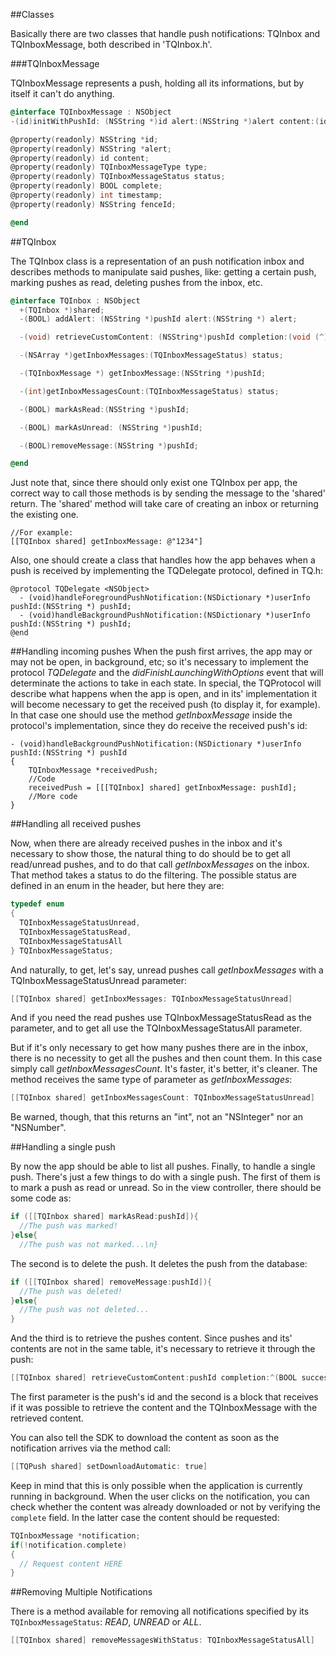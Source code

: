 ##Classes

Basically there are two classes that handle push notifications: TQInbox and TQInboxMessage, both described in 'TQInbox.h'.

###TQInboxMessage

TQInboxMessage represents a push, holding all its informations, but by itself it can't do anything.

```objectivec
@interface TQInboxMessage : NSObject
-(id)initWithPushId: (NSString *)id alert:(NSString *)alert content:(id)content type:(TQInboxMessageType)type status:(TQInboxMessageStatus)status complete:(BOOL)complete timestamp: (int) timestamp;

@property(readonly) NSString *id;
@property(readonly) NSString *alert;
@property(readonly) id content;
@property(readonly) TQInboxMessageType type;
@property(readonly) TQInboxMessageStatus status;
@property(readonly) BOOL complete;
@property(readonly) int timestamp;
@property(readonly) NSString fenceId;

@end
```

##TQInbox

The TQInbox class is a representation of an push notification inbox and describes methods to manipulate said pushes, like: getting a certain push, marking pushes as read, deleting pushes from the inbox, etc.

```objectivec
@interface TQInbox : NSObject
  +(TQInbox *)shared;
  -(BOOL) addAlert: (NSString *)pushId alert:(NSString *) alert;

  -(void) retrieveCustomContent: (NSString*)pushId completion:(void (^)(BOOL success, TQInboxMessage *message))completion;

  -(NSArray *)getInboxMessages:(TQInboxMessageStatus) status;

  -(TQInboxMessage *) getInboxMessage:(NSString *)pushId;

  -(int)getInboxMessagesCount:(TQInboxMessageStatus) status;

  -(BOOL) markAsRead:(NSString *)pushId;

  -(BOOL) markAsUnread: (NSString *)pushId;

  -(BOOL)removeMessage:(NSString *)pushId;

@end
```

Just note that, since there should only exist one TQInbox per app, the correct way to call those methods is by sending the message to the 'shared' return. The 'shared' method will take care of creating an inbox or returning the existing one.
```
//For example:
[[TQInbox shared] getInboxMessage: @"1234"]
```

Also, one should create a class that handles how the app behaves when a push is received by implementing the TQDelegate protocol, defined in TQ.h:
```
@protocol TQDelegate <NSObject>
  - (void)handleForegroundPushNotification:(NSDictionary *)userInfo pushId:(NSString *) pushId;
  - (void)handleBackgroundPushNotification:(NSDictionary *)userInfo pushId:(NSString *) pushId;
@end
```

##Handling incoming pushes
When the push first arrives, the app may or may not be open, in background, etc; so it's necessary to implement the protocol *TQDelegate* and the *didFinishLaunchingWithOptions* event that will determinate the actions to take in each state.
In special, the TQProtocol will describe what happens when the app is open, and in its' implementation it will become necessary to get the received push (to display it, for example). In that case one should use the method *getInboxMessage* inside the protocol's implementation, since they do receive the received push's id:
```
- (void)handleBackgroundPushNotification:(NSDictionary *)userInfo pushId:(NSString *) pushId
{
    TQInboxMessage *receivedPush;
    //Code
    receivedPush = [[[TQInbox] shared] getInboxMessage: pushId];
    //More code
}
```

##Handling all received pushes

Now, when there are already received pushes in the inbox and it's necessary to show those, the natural thing to do should be to get all read/unread pushes, and to do that call *getInboxMessages* on the inbox. That method takes a status to do the filtering. The possible status are defined in an enum in the header, but here they are:
```objectivec
typedef enum
{
  TQInboxMessageStatusUnread,
  TQInboxMessageStatusRead,
  TQInboxMessageStatusAll
} TQInboxMessageStatus;
```

And naturally, to get, let's say, unread pushes call *getInboxMessages*  with a TQInboxMessageStatusUnread parameter:
```objectivec
[[TQInbox shared] getInboxMessages: TQInboxMessageStatusUnread]
```

And if you need the read pushes use TQInboxMessageStatusRead as the parameter, and to get all use the TQInboxMessageStatusAll parameter.

But if it's only necessary to get how many pushes there are in the inbox, there is no necessity to get all the pushes and then count them. In this case simply call *getInboxMessagesCount*. It's faster, it's better, it's cleaner. The method receives the same type of parameter as *getInboxMessages*:

```objectivec
[[TQInbox shared] getInboxMessagesCount: TQInboxMessageStatusUnread]
```

Be warned, though, that this returns an "int", not an "NSInteger" nor an "NSNumber".

##Handling a single push

By now the app should be able to list all pushes. Finally, to handle a single push.
There's just a few things to do with a single push.
The first of them is to mark a push as read or unread. So in the view controller, there should be some code as:

```objectivec
if ([[TQInbox shared] markAsRead:pushId]){
  //The push was marked!
}else{
  //The push was not marked...\n}
```

The second is to delete the push. It deletes the push from the database:

```objectivec
if ([[TQInbox shared] removeMessage:pushId]){
  //The push was deleted!
}else{
  //The push was not deleted...
}
```

And the third is to retrieve the pushes content. Since pushes and its' contents are not in the same table, it's necessary to retrieve it through the push:

```objectivec
[[TQInbox shared] retrieveCustomContent:pushId completion:^(BOOL success, TQInboxMessage *message)
```

The first parameter is the push's id and the second is a block that receives if it was possible to retrieve the content and the TQInboxMessage with the retrieved content.

You can also tell the SDK to download the content as soon as the notification arrives via the method call:
```objectivec
[[TQPush shared] setDownloadAutomatic: true]
```

Keep in mind that this is only possible when the application is currently running in background. When the user clicks on the notification, you can check whether the content was already downloaded or not by verifying the `complete` field. In the latter case the content should be requested:

```objectivec
TQInboxMessage *notification;
if(!notification.complete)
{
  // Request content HERE
}
```

##Removing Multiple Notifications

There is a method available for removing all notifications specified by its `TQInboxMessageStatus`: *READ*, *UNREAD* or *ALL*.

```objectivec
[[TQInbox shared] removeMessagesWithStatus: TQInboxMessageStatusAll]
```
